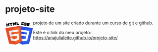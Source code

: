 # projeto-site

<img src="Imagens/HTML-CSS.png" alt="HTML-CSS" align="left" width="90">

 projeto de um site criado durante um curso de git e github.
 
 Este é o link do meu projeto: https://anajulialeite.github.io/projeto-site/
